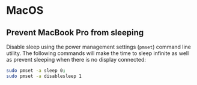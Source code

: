 # MacOS

## Prevent MacBook Pro from sleeping

Disable sleep using the power management settings (`pmset`) command line utility. The following commands will make the time to sleep infinite as well as prevent sleeping when there is no display connected:

```sh
sudo pmset -a sleep 0;
sudo pmset -a disablesleep 1
```
